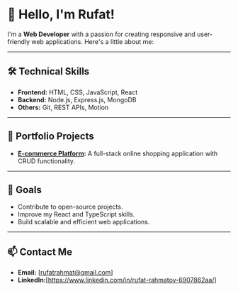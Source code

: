 # 👋 Hello, I'm Rufat!

I'm a **Web Developer** with a passion for creating responsive and user-friendly web applications. Here's a little about me:

---

## 🛠️ Technical Skills
- **Frontend:** HTML, CSS, JavaScript, React
- **Backend:** Node.js, Express.js, MongoDB
- **Others:** Git, REST APIs, Motion

---

## 🌟 Portfolio Projects

- **[E-commerce Platform](https://github.com/RufatRahmatov/myshopify.com-final-project-):** A full-stack online shopping application with CRUD functionality.


---

## 🎯 Goals
- Contribute to open-source projects.
- Improve my React and TypeScript skills.
- Build scalable and efficient web applications.

---

## 📫 Contact Me
- **Email:** [rufatrahmat@gmail.com]
- **LinkedIn:**[https://www.linkedin.com/in/rufat-rahmatov-6907862aa/]

